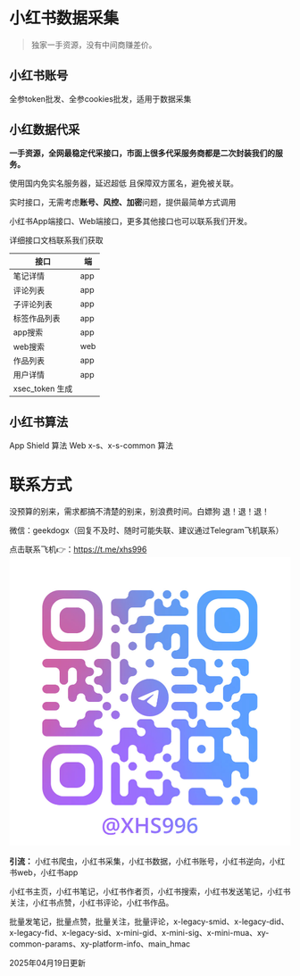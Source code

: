 # 小红书数据采集

> 独家一手资源，没有中间商赚差价。

## 小红书账号
全参token批发、全参cookies批发，适用于数据采集

## 小红数据代采
**一手资源，全网最稳定代采接口，市面上很多代采服务商都是二次封装我们的服务。**

使用国内免实名服务器，延迟超低 且保障双方匿名，避免被关联。

实时接口，无需考虑**账号、风控、加密**问题，提供最简单方式调用

小红书App端接口、Web端接口，更多其他接口也可以联系我们开发。

详细接口文档联系我们获取

| **接口**        | **端** |
| --------------- | ------ |
| 笔记详情        | app    |
| 评论列表        | app    |
| 子评论列表      | app    |
| 标签作品列表    | app    |
| app搜索            | app    |
| web搜索            | web    |
| 作品列表        | app    |
| 用户详情        | app    |
| xsec_token 生成 |        |


## 小红书算法
App Shield 算法
Web x-s、x-s-common 算法

# 联系方式
没预算的别来，需求都搞不清楚的别来，别浪费时间。白嫖狗 退！退！退！

微信：geekdogx（回复不及时、随时可能失联、建议通过Telegram飞机联系）

点击联系飞机👉：https://t.me/xhs996
![tg](https://github.com/xhs996/xhs_spider/blob/main/tg.jpg)

**引流：** 小红书爬虫，小红书采集，小红书数据，小红书账号，小红书逆向，小红书web，小红书app

小红书主页，小红书笔记，小红书作者页，小红书搜索，小红书发送笔记，小红书关注，小红书点赞，小红书评论，小红书作品。

批量发笔记，批量点赞，批量关注，批量评论，x-legacy-smid、x-legacy-did、x-legacy-fid、x-legacy-sid、x-mini-gid、x-mini-sig、x-mini-mua、xy-common-params、xy-platform-info、main_hmac

2025年04月19日更新
